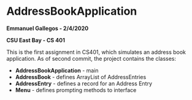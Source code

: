 # AddressBookApplication
**Emmanuel Gallegos - 2/4/2020**

**CSU East Bay - CS 401**

This is the first assignment in CS401, which simulates an address book
application. As of second commit, the project contains the classes:

* **AddressBookApplication** - main
* **AddressBook** - defines ArrayList of AddressEntries
* **AddressEntry** - defines a record for an Address Entry
* **Menu** - defines prompting methods to interface